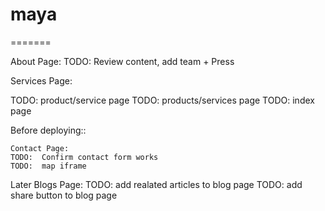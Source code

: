 # maya
=======

About Page:
    TODO: Review content, add team + Press

Services Page:
    

TODO: product/service page
TODO: products/services page
TODO: index page


Before deploying::


    Contact Page:
    TODO:  Confirm contact form works
    TODO:  map iframe
Later
    Blogs Page:
        TODO: add realated articles to blog page
        TODO: add share button to blog page

